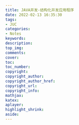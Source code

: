 ```yaml
---
title: JAVA并发-结构化并发应用程序
date: 2022-02-13 16:35:30
tags:
- JUC
categories:
- Notes
keywords:
description:
top_img:
comments:
cover:
toc:
toc_number:
copyright:
copyright_author:
copyright_author_href:
copyright_url:
copyright_info:
mathjax:
katex:
aplayer:
highlight_shrink:
aside: 
---
```

